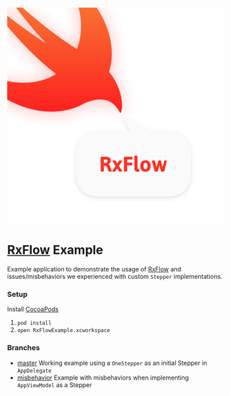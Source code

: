 ![App Icon](https://raw.githubusercontent.com/Preventis/RxFlow-Example/master/RxFlowExample/Assets.xcassets/AppIcon.appiconset/App%20Store%401x.png)

# [RxFlow](https://github.com/RxSwiftCommunity/RxFlow) Example

Example application to demonstrate the usage of
[RxFlow](https://github.com/RxSwiftCommunity/RxFlow) and issues/misbehaviors we
experienced with custom `Stepper` implementations.

### Setup
Install [CocoaPods](https://cocoapods.org/)
1. `pod install`
2. `open RxFlowExample.xcworkspace`

### Branches
- [master](https://github.com/Preventis/RxFlow-Example/tree/master) Working
  example using a `OneStepper` as an initial Stepper in `AppDelegate`
- [misbehavior](https://github.com/Preventis/RxFlow-Example/tree/misbehavior)
  Example with misbehaviors when implementing `AppViewModel` as a Stepper
